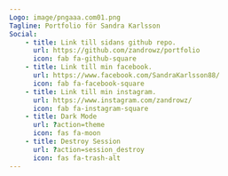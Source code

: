 ```yaml
---
Logo: image/pngaaa.com01.png
Tagline: Portfolio för Sandra Karlsson
Social:
    - title: Link till sidans github repo.
      url: https://github.com/zandrowz/portfolio
      icon: fab fa-github-square
    - title: Link till min facebook.
      url: https://www.facebook.com/SandraKarlsson88/
      icon: fab fa-facebook-square
    - title: Link till min instagram.
      url: https://www.instagram.com/zandrowz/
      icon: fab fa-instagram-square
    - title: Dark Mode
      url: ?action=theme
      icon: fas fa-moon
    - title: Destroy Session
      url: ?action=session_destroy
      icon: fas fa-trash-alt
---
```

